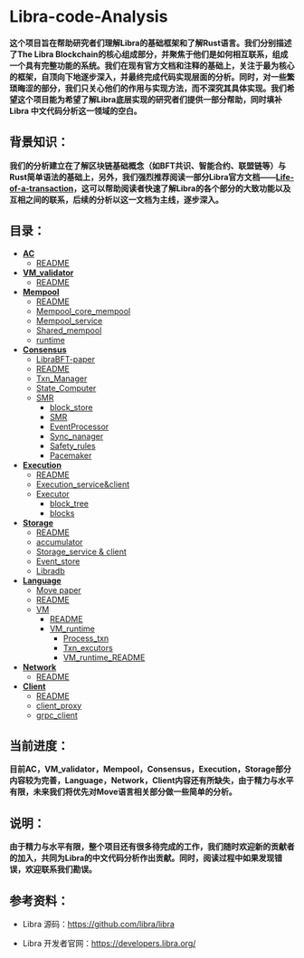 # Libra-code-Analysis

**这个项目旨在帮助研究者们理解Libra的基础框架和了解Rust语言。我们分别描述了The Libra Blockchain的核心组成部分，并聚焦于他们是如何相互联系，组成一个具有完整功能的系统。我们在现有官方文档和注释的基础上，关注于最为核心的框架，自顶向下地逐步深入，并最终完成代码实现层面的分析。同时，对一些繁琐晦涩的部分，我们只关心他们的作用与实现方法，而不深究其具体实现。我们希望这个项目能为希望了解Libra底层实现的研究者们提供一部分帮助，同时填补Libra 中文代码分析这一领域的空白。**

## 背景知识：

**我们的分析建立在了解区块链基础概念（如BFT共识、智能合约、联盟链等）与Rust简单语法的基础上，另外，我们强烈推荐阅读一部分Libra官方文档——[Life-of-a-transaction](https://developers.libra.org/docs/life-of-a-transaction)，这可以帮助阅读者快速了解Libra的各个部分的大致功能以及互相之间的联系，后续的分析以这一文档为主线，逐步深入。**

## 目录：

* **[AC](https://github.com/Jiashuo-Zhang/Libra-code-Analysis/blob/master/AC/AC.md)**
  * [README](https://github.com/Jiashuo-Zhang/Libra-code-Analysis/blob/master/AC/AC.md)
* **[VM_validator](https://github.com/Jiashuo-Zhang/Libra-code-Analysis/blob/master/VM_validator/VM_validator.md)**
  * [README](https://github.com/Jiashuo-Zhang/Libra-code-Analysis/blob/master/VM_validator/VM_validator.md)
* **[Mempool](https://github.com/Jiashuo-Zhang/Libra-code-Analysis/tree/master/mempool)**
  * [README](https://github.com/Jiashuo-Zhang/Libra-code-Analysis/blob/master/mempool/mempool.md)
  * [Mempool_core_mempool](https://github.com/Jiashuo-Zhang/Libra-code-Analysis/blob/master/mempool/mempool_core_mempool.md)
  * [Mempool_service](https://github.com/Jiashuo-Zhang/Libra-code-Analysis/blob/master/mempool/mempool_service.md)
  * [Shared_mempool](https://github.com/Jiashuo-Zhang/Libra-code-Analysis/blob/master/mempool/shared_mempool.md)
  * [runtime](https://github.com/Jiashuo-Zhang/Libra-code-Analysis/blob/master/mempool/runtime.md)
* **[Consensus](https://github.com/Jiashuo-Zhang/Libra-code-Analysis/tree/master/consensus)**
  * [LibraBFT-paper](https://github.com/Jiashuo-Zhang/Libra-code-Analysis/blob/master/consensus/libra-consensus-state-machine-replication-in-the-libra-blockchain.pdf)
  * [README](https://github.com/Jiashuo-Zhang/Libra-code-Analysis/blob/master/consensus/consensus.md)
  * [Txn_Manager](https://github.com/Jiashuo-Zhang/Libra-code-Analysis/blob/master/consensus/Txn_manager.md)
  * [State_Computer](https://github.com/Jiashuo-Zhang/Libra-code-Analysis/blob/master/consensus/State_Computer.md)
  * [SMR](https://github.com/Jiashuo-Zhang/Libra-code-Analysis/tree/master/consensus/SMR)
    * [block_store](https://github.com/Jiashuo-Zhang/Libra-code-Analysis/blob/master/consensus/SMR/block_store.md)
    * [SMR](https://github.com/Jiashuo-Zhang/Libra-code-Analysis/blob/master/consensus/SMR/SMR.md)
    * [EventProcessor](https://github.com/Jiashuo-Zhang/Libra-code-Analysis/blob/master/consensus/SMR/EventProcessor.md)
    * [Sync_nanager](https://github.com/Jiashuo-Zhang/Libra-code-Analysis/blob/master/consensus/SMR/sync_manager.md)
    * [Safety_rules](https://github.com/Jiashuo-Zhang/Libra-code-Analysis/blob/master/consensus/SMR/safety_rules.md)
    * [Pacemaker](https://github.com/Jiashuo-Zhang/Libra-code-Analysis/blob/master/consensus/SMR/Pacemaker.md)
* **[Execution](https://github.com/Jiashuo-Zhang/Libra-code-Analysis/tree/master/Execution)**
  * [README](https://github.com/Jiashuo-Zhang/Libra-code-Analysis/tree/master/Execution)
  * [Execution_service&client](https://github.com/Jiashuo-Zhang/Libra-code-Analysis/blob/master/Execution/execution_service%26client.md)
  * [Executor](https://github.com/Jiashuo-Zhang/Libra-code-Analysis/tree/master/Execution/Executor)
    * [block_tree](https://github.com/Jiashuo-Zhang/Libra-code-Analysis/blob/master/Execution/Executor/block_tree.md)
    * [blocks](https://github.com/Jiashuo-Zhang/Libra-code-Analysis/blob/master/Execution/Executor/blocks.md)
* **[Storage](https://github.com/Jiashuo-Zhang/Libra-code-Analysis/tree/master/storage)**
  * [README](https://github.com/Jiashuo-Zhang/Libra-code-Analysis/blob/master/storage/storage.md)
  * [accumulator](https://github.com/Jiashuo-Zhang/Libra-code-Analysis/blob/master/storage/accumulator.md)
  * [Storage_service & client](https://github.com/Jiashuo-Zhang/Libra-code-Analysis/blob/master/storage/storage_service%26client.md)
  * [Event_store](https://github.com/Jiashuo-Zhang/Libra-code-Analysis/blob/master/storage/Event_store.md)
  * [Libradb](https://github.com/Jiashuo-Zhang/Libra-code-Analysis/blob/master/storage/Libradb.md)
* **[Language](https://github.com/Jiashuo-Zhang/Libra-code-Analysis/tree/master/Language)**
  * [Move paper](https://github.com/Jiashuo-Zhang/Libra-code-Analysis/blob/master/Language/libra-move-a-language-with-programmable-resources.pdf)
  * [README](https://github.com/Jiashuo-Zhang/Libra-code-Analysis/blob/master/Language/Language.md)
  * [VM](https://github.com/Jiashuo-Zhang/Libra-code-Analysis/tree/master/Language/VM)
    * [README](https://github.com/Jiashuo-Zhang/Libra-code-Analysis/blob/master/Language/VM/VM.md)
    * [VM_runtime](https://github.com/Jiashuo-Zhang/Libra-code-Analysis/tree/master/Language/VM/VM_runtime)
      * [Process_txn](https://github.com/Jiashuo-Zhang/Libra-code-Analysis/tree/master/Language/VM/VM_runtime/process_txn)
      * [Txn_excutors](https://github.com/Jiashuo-Zhang/Libra-code-Analysis/tree/master/Language/VM/VM_runtime/txn_executor)
      * [VM_runtime_README](https://github.com/Jiashuo-Zhang/Libra-code-Analysis/blob/master/Language/VM/VM_runtime/VM_runtime.md)
* **[Network](https://github.com/Jiashuo-Zhang/Libra-code-Analysis/tree/master/Network)**
  - [README](https://github.com/Jiashuo-Zhang/Libra-code-Analysis/blob/master/Network/Network.md)
* **[Client](https://github.com/Jiashuo-Zhang/Libra-code-Analysis/tree/master/client)**
  * [README](https://github.com/Jiashuo-Zhang/Libra-code-Analysis/blob/master/client/client.md)
  * [client_proxy](https://github.com/Jiashuo-Zhang/Libra-code-Analysis/blob/master/client/client_proxy.md)
  * [grpc_client](https://github.com/Jiashuo-Zhang/Libra-code-Analysis/blob/master/client/grpc_client.md)

## 当前进度：

**目前AC，VM_validator，Mempool，Consensus，Execution，Storage部分内容较为完善，Language，Network，Client内容还有所缺失，由于精力与水平有限，未来我们将优先对Move语言相关部分做一些简单的分析。**

## 说明：

**由于精力与水平有限，整个项目还有很多待完成的工作，我们随时欢迎新的贡献者的加入，共同为Libra的中文代码分析作出贡献。同时，阅读过程中如果发现错误，欢迎联系我们勘误。**

## 参考资料：

* Libra 源码：<https://github.com/libra/libra>

* Libra 开发者官网：<https://developers.libra.org/>

  





